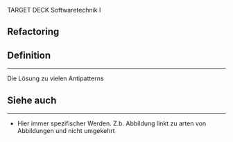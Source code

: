 
TARGET DECK
Softwaretechnik I

Refactoring
--
## Definition
***
Die Lösung zu vielen Antipatterns
## Siehe auch
***
* Hier immer spezifischer Werden. Z.b. Abbildung linkt zu arten von Abbildungen und nicht umgekehrt